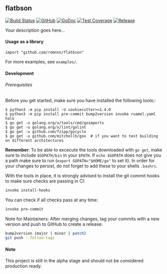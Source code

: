 ## flatbson

[![Build Status](https://travis-ci.com/romnnn/flatbson.svg?branch=master)](https://travis-ci.com/romnnn/flatbson)
[![GitHub](https://img.shields.io/github/license/romnnn/flatbson)](https://github.com/romnnn/flatbson)
[![GoDoc](https://godoc.org/github.com/romnnn/flatbson?status.svg)](https://godoc.org/github.com/romnnn/flatbson)  [![Test Coverage](https://codecov.io/gh/romnnn/flatbson/branch/master/graph/badge.svg)](https://codecov.io/gh/romnnn/flatbson)
[![Release](https://img.shields.io/github/release/romnnn/flatbson)](https://github.com/romnnn/flatbson/releases/latest)

Your description goes here...



#### Usage as a library

```golang
import "github.com/romnnn/flatbson"
```

For more examples, see `examples/`.


#### Development

######  Prerequisites

Before you get started, make sure you have installed the following tools::

    $ python3 -m pip install -U cookiecutter>=1.4.0
    $ python3 -m pip install pre-commit bump2version invoke ruamel.yaml halo
    $ go get -u golang.org/x/tools/cmd/goimports
    $ go get -u golang.org/x/lint/golint
    $ go get -u github.com/fzipp/gocyclo
    $ go get -u github.com/mitchellh/gox  # if you want to test building on different architectures

**Remember**: To be able to excecute the tools downloaded with `go get`, 
make sure to include `$GOPATH/bin` in your `$PATH`.
If `echo $GOPATH` does not give you a path make sure to run
(`export GOPATH="$HOME/go"` to set it). In order for your changes to persist, 
do not forget to add these to your shells `.bashrc`.

With the tools in place, it is strongly advised to install the git commit hooks to make sure checks are passing in CI:
```bash
invoke install-hooks
```

You can check if all checks pass at any time:
```bash
invoke pre-commit
```

Note for Maintainers: After merging changes, tag your commits with a new version and push to GitHub to create a release:
```bash
bump2version (major | minor | patch)
git push --follow-tags
```

#### Note

This project is still in the alpha stage and should not be considered production ready.

